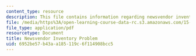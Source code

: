 ```yaml
---
content_type: resource
description: This file contains information regarding newsvendor inventory problem.
file: /media/https%3A/open-learning-course-data-rc.s3.amazonaws.com/15-772j-d-lab-supply-chains-fall-2014/6952be57b43aa185119c6f114908bcc5_MIT15_772JF14_Newsboy.pdf
file_type: application/pdf
resourcetype: Document
title: Newsvendor Inventory Problem
uid: 6952be57-b43a-a185-119c-6f114908bcc5
---
```

